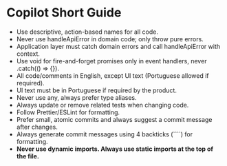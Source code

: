 # Copilot Short Guide

- Use descriptive, action-based names for all code.
- Never use handleApiError in domain code; only throw pure errors.
- Application layer must catch domain errors and call handleApiError with context.
- Use void for fire-and-forget promises only in event handlers, never .catch(() => {}).
- All code/comments in English, except UI text (Portuguese allowed if required).
- UI text must be in Portuguese if required by the product.
- Never use any, always prefer type aliases.
- Always update or remove related tests when changing code.
- Follow Prettier/ESLint for formatting.
- Prefer small, atomic commits and always suggest a commit message after changes.
- Always generate commit messages using 4 backticks (````) for formatting.
- **Never use dynamic imports. Always use static imports at the top of the file.**